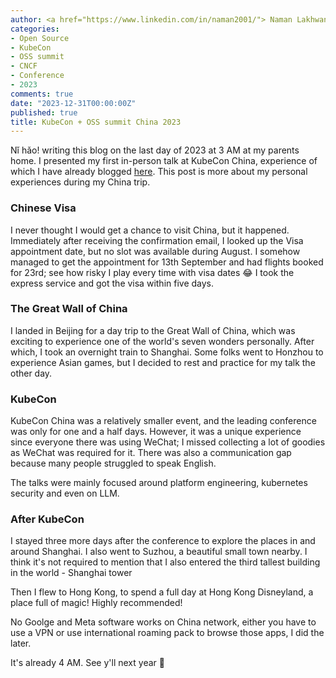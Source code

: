 ```yaml
---
author: <a href="https://www.linkedin.com/in/naman2001/"> Naman Lakhwani</a>
categories:
- Open Source
- KubeCon
- OSS summit
- CNCF
- Conference
- 2023
comments: true
date: "2023-12-31T00:00:00Z"
published: true
title: KubeCon + OSS summit China 2023
---
```


Nǐ hǎo! writing this blog on the last day of 2023 at 3 AM at my parents home. I presented my first in-person talk at KubeCon China, experience of which I have already blogged [here](../202310-kubecon-china-talk). This post is more about my personal experiences during my China trip. 

### Chinese Visa
I never thought I would get a chance to visit China, but it happened. Immediately after receiving the confirmation email, I looked up the Visa appointment date, but no slot was available during August. I somehow managed to get the appointment for 13th September and had flights booked for 23rd; see how risky I play every time with visa dates :joy: I took the express service and got the visa within five days.

### The Great Wall of China
I landed in Beijing for a day trip to the Great Wall of China, which was exciting to experience one of the world's seven wonders personally. After which, I took an overnight train to Shanghai. Some folks went to Honzhou to experience Asian games, but I decided to rest and practice for my talk the other day.

### KubeCon
KubeCon China was a relatively smaller event, and the leading conference was only for one and a half days. However, it was a unique experience since everyone there was using WeChat; I missed collecting a lot of goodies as WeChat was required for it. There was also a communication gap because many people struggled to speak English.

The talks were mainly focused around platform engineering, kubernetes security and even on LLM.

### After KubeCon
I stayed three more days after the conference to explore the places in and around Shanghai. I also went to Suzhou, a beautiful small town nearby. I think it's not required to mention that I also entered the third tallest building in the world - Shanghai tower 

Then I flew to Hong Kong, to spend a full day at Hong Kong Disneyland, a place full of magic! Highly recommended!

No Goolge and Meta software works on China network, either you have to use a VPN or use international roaming pack to browse those apps, I did the later.

It's already 4 AM. See y'll next year :wave: